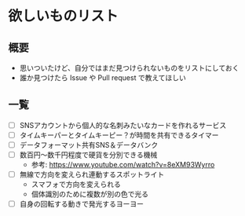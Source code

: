 # 欲しいものリスト

## 概要
- 思いついたけど、自分ではまだ見つけられないものをリストにしておく
- 誰か見つけたら Issue や Pull request で教えてほしい

## 一覧
- [ ] SNSアカウントから個人的な名刺みたいなカードを作れるサービス
- [ ] タイムキーパーとタイムキーピー？が時間を共有できるタイマー
- [ ] データフォーマット共有SNS＆データバンク
- [ ] 数百円〜数千円程度で硬貨を分別できる機械
  - 参考: https://www.youtube.com/watch?v=8eXM93Wyrro
- [ ] 無線で方向を変えられ連動するスポットライト
  - スマフォで方向を変えられる
  - 個体識別のために複数が別の色で光る
- [ ] 自身の回転する動きで発光するヨーヨー
